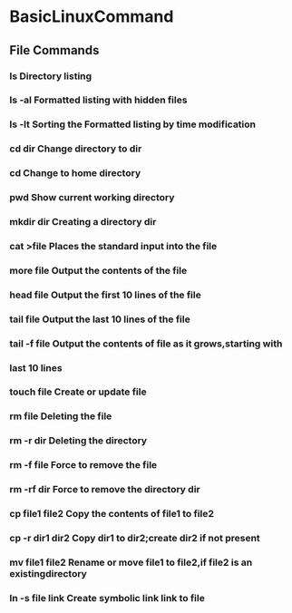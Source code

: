# BasicLinuxCommand
##  File Commands
### ls Directory listing
### ls -al Formatted listing with hidden files
### ls -lt Sorting the Formatted listing by time modification
### cd dir Change directory to dir
### cd Change to home directory
### pwd Show current working directory
### mkdir dir Creating a directory dir
### cat >file Places the standard input into the file
### more file Output the contents of the file
### head file Output the first 10 lines of the file
### tail file Output the last 10 lines of the file
### tail -f file Output the contents of file as it grows,starting with
### last 10 lines
### touch file Create or update file
### rm file Deleting the file
### rm -r dir Deleting the directory
### rm -f file Force to remove the file
### rm -rf dir Force to remove the directory dir
### cp file1 file2 Copy the contents of file1 to file2
### cp -r dir1 dir2 Copy dir1 to dir2;create dir2 if not present
### mv file1 file2 Rename or move file1 to file2,if file2 is an existingdirectory
### ln -s file link Create symbolic link link to file
